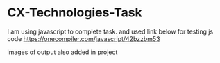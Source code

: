 # CX-Technologies-Task
I am using javascript to complete task.
and used link below for testing js code
https://onecompiler.com/javascript/42bzzbm53


images of output also added in project
